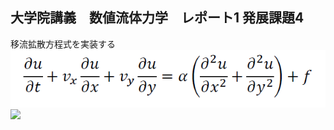 ## 大学院講義　数値流体力学　レポート1 発展課題4

移流拡散方程式を実装する  
![iryu_kakusan](./formula/iryu_kakusan.png)
<img src="画像のURL" width="320">
